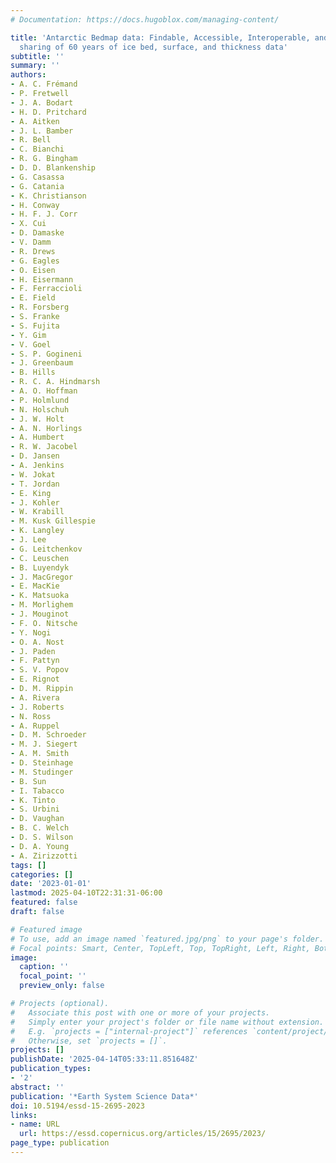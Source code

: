 ```yaml
---
# Documentation: https://docs.hugoblox.com/managing-content/

title: 'Antarctic Bedmap data: Findable, Accessible, Interoperable, and Reusable (FAIR)
  sharing of 60 years of ice bed, surface, and thickness data'
subtitle: ''
summary: ''
authors:
- A. C. Frémand
- P. Fretwell
- J. A. Bodart
- H. D. Pritchard
- A. Aitken
- J. L. Bamber
- R. Bell
- C. Bianchi
- R. G. Bingham
- D. D. Blankenship
- G. Casassa
- G. Catania
- K. Christianson
- H. Conway
- H. F. J. Corr
- X. Cui
- D. Damaske
- V. Damm
- R. Drews
- G. Eagles
- O. Eisen
- H. Eisermann
- F. Ferraccioli
- E. Field
- R. Forsberg
- S. Franke
- S. Fujita
- Y. Gim
- V. Goel
- S. P. Gogineni
- J. Greenbaum
- B. Hills
- R. C. A. Hindmarsh
- A. O. Hoffman
- P. Holmlund
- N. Holschuh
- J. W. Holt
- A. N. Horlings
- A. Humbert
- R. W. Jacobel
- D. Jansen
- A. Jenkins
- W. Jokat
- T. Jordan
- E. King
- J. Kohler
- W. Krabill
- M. Kusk Gillespie
- K. Langley
- J. Lee
- G. Leitchenkov
- C. Leuschen
- B. Luyendyk
- J. MacGregor
- E. MacKie
- K. Matsuoka
- M. Morlighem
- J. Mouginot
- F. O. Nitsche
- Y. Nogi
- O. A. Nost
- J. Paden
- F. Pattyn
- S. V. Popov
- E. Rignot
- D. M. Rippin
- A. Rivera
- J. Roberts
- N. Ross
- A. Ruppel
- D. M. Schroeder
- M. J. Siegert
- A. M. Smith
- D. Steinhage
- M. Studinger
- B. Sun
- I. Tabacco
- K. Tinto
- S. Urbini
- D. Vaughan
- B. C. Welch
- D. S. Wilson
- D. A. Young
- A. Zirizzotti
tags: []
categories: []
date: '2023-01-01'
lastmod: 2025-04-10T22:31:31-06:00
featured: false
draft: false

# Featured image
# To use, add an image named `featured.jpg/png` to your page's folder.
# Focal points: Smart, Center, TopLeft, Top, TopRight, Left, Right, BottomLeft, Bottom, BottomRight.
image:
  caption: ''
  focal_point: ''
  preview_only: false

# Projects (optional).
#   Associate this post with one or more of your projects.
#   Simply enter your project's folder or file name without extension.
#   E.g. `projects = ["internal-project"]` references `content/project/deep-learning/index.md`.
#   Otherwise, set `projects = []`.
projects: []
publishDate: '2025-04-14T05:33:11.851648Z'
publication_types:
- '2'
abstract: ''
publication: '*Earth System Science Data*'
doi: 10.5194/essd-15-2695-2023
links:
- name: URL
  url: https://essd.copernicus.org/articles/15/2695/2023/
page_type: publication
---
```

